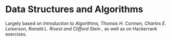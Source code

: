# Data Structures and Algorithms

Largely based on 
<i href=https://mitpress.mit.edu/books/introduction-algorithms-third-edition>Introduction to Algorithms,
Thomas H. Cormen, Charles E. Leiserson, Ronald L. Rivest and Clifford Stein
</i>, as well as on Hackerrank exercises.

